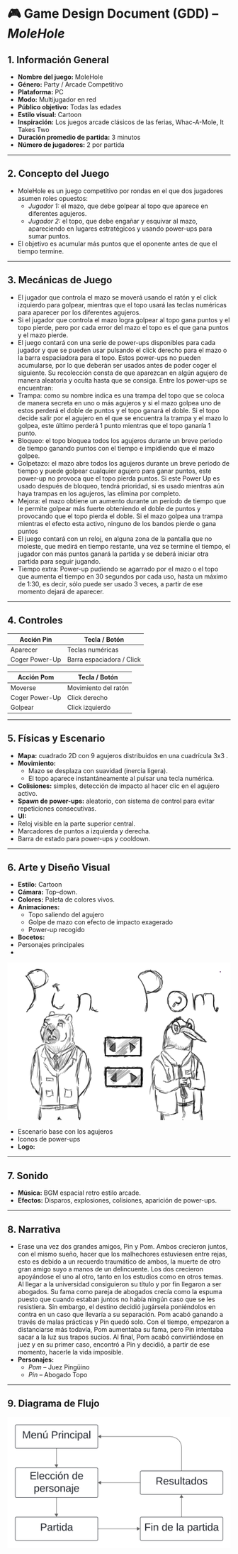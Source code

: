 ﻿# 🎮 Game Design Document (GDD) – *MoleHole*

## 1. Información General
- **Nombre del juego:** MoleHole
- **Género:** Party / Arcade Competitivo
- **Plataforma:** PC  
- **Modo:** Multijugador en red  
- **Público objetivo:** Todas las edades 
- **Estilo visual:** Cartoon
- **Inspiración:** Los juegos arcade clásicos de las ferias, Whac-A-Mole, It Takes Two
- **Duración promedio de partida:** 3 minutos
- **Número de jugadores:** 2 por partida

---

## 2. Concepto del Juego
* MoleHole es un juego competitivo por rondas en el que dos jugadores asumen roles opuestos:
  - *Jugador 1:* el mazo, que debe golpear al topo que aparece en diferentes agujeros.
  - *Jugador 2:* el topo, que debe engañar y esquivar al mazo, apareciendo en lugares estratégicos y usando power-ups para sumar puntos.
* El objetivo es acumular más puntos que el oponente antes de que el tiempo termine.
---

## 3. Mecánicas de Juego
- El jugador que controla el mazo se moverá usando el ratón y el click izquierdo para golpear, mientras que el topo usará las teclas numéricas para aparecer por los diferentes agujeros.
- Si el jugador que controla el mazo logra golpear al topo gana puntos y el topo pierde, pero por cada error del mazo el topo es el que gana puntos y el mazo pierde.
- El juego contará con una serie de power-ups disponibles para cada jugador y que se pueden usar pulsando el click derecho para el mazo o la barra espaciadora para el topo. Estos power-ups no pueden acumularse, por lo que deberán ser usados antes de poder coger el siguiente. Su recolección consta de que aparezcan en algún agujero de manera aleatoria y oculta hasta que se consiga. Entre los power-ups se encuentran:
- Trampa: como su nombre indica es una trampa del topo que se coloca de manera secreta en uno o más agujeros y si el mazo golpea uno de estos perderá el doble de puntos y el topo ganará el doble. Si el topo decide salir por el agujero en el que se encuentra la trampa y el mazo lo golpea, este último perderá 1 punto mientras que el topo ganaría 1 punto.
- Bloqueo: el topo bloquea todos los agujeros durante un breve periodo de tiempo ganando puntos con el tiempo e impidiendo que el mazo golpee.
- Golpetazo: el mazo abre todos los agujeros durante un breve periodo de tiempo y puede golpear cualquier agujero para ganar puntos, este power-up no provoca que el topo pierda puntos. Si este Power Up es usado después de bloqueo, tendrá prioridad, si es usado mientras aún haya trampas en los agujeros, las elimina por completo.
- Mejora: el mazo obtiene un aumento durante un período de tiempo que le permite golpear más fuerte obteniendo el doble de puntos y provocando que el topo pierda el doble. Si el mazo golpea una trampa mientras el efecto esta activo, ninguno de los bandos pierde o gana puntos
- El juego contará con un reloj, en alguna zona de la pantalla que no moleste, que medirá en tiempo restante, una vez se termine el tiempo, el jugador con más puntos ganará la partida y se deberá iniciar otra partida para seguir jugando.
- Tiempo extra: Power-up pudiendo se agarrado por el mazo o el topo que aumenta el tiempo en 30 segundos por cada uso, hasta un máximo de 1:30, es decir, sólo puede ser usado 3 veces, a partir de ese momento dejará de aparecer.

---

## 4. Controles

| Acción   Pin          | Tecla / Botón               |
|-----------------------|-----------------------------|
| Aparecer              | Teclas numéricas            |
| Coger Power-Up        | Barra espaciadora / Click   |


| Acción   Pom          | Tecla / Botón               |
|-----------------------|-----------------------------|
| Moverse               | Movimiento del ratón        |
| Coger Power-Up        | Click derecho               |
| Golpear               | Click izquierdo             |


---

## 5. Físicas y Escenario
- **Mapa:** cuadrado 2D con 9 agujeros distribuidos en una cuadrícula 3x3 . 
- **Movimiento:**
  - Mazo se desplaza con suavidad (inercia ligera).
  - El topo aparece instantáneamente al pulsar una tecla numérica.
- **Colisiones:** simples, detección de impacto al hacer clic en el agujero activo. 
- **Spawn de power-ups:** aleatorio, con sistema de control para evitar repeticiones consecutivas.
- **UI:**
 - Reloj visible en la parte superior central.
 - Marcadores de puntos a izquierda y derecha.
 - Barra de estado para power-ups y cooldown.

---

## 6. Arte y Diseño Visual
- **Estilo:** Cartoon 
- **Cámara:** Top–down.  
- **Colores:** Paleta de colores vivos.
- **Animaciones:**
  - Topo saliendo del agujero
  - Golpe de mazo con efecto de impacto exagerado
  - Power-up recogido
- **Bocetos:**
 - Personajes principales
 - 
  ![Boceto de personaje](./Assets/Bocetos/Personajes.png)

 - Escenario base con los agujeros
 - Iconos de power-ups
- **Logo:** 

---

## 7. Sonido
- **Música:** BGM espacial retro estilo arcade.  
- **Efectos:** Disparos, explosiones, colisiones, aparición de power-ups.

---

## 8. Narrativa
- Erase una vez dos grandes amigos, Pin y Pom. Ambos crecieron juntos, con el mismo sueño, hacer que los malhechores estuviesen entre rejas, esto es debido a un recuerdo traumático de ambos, la muerte de otro gran amigo suyo a manos de un delincuente. Los dos crecieron apoyándose el uno al otro, tanto en los estudios como en otros temas. Al llegar a la universidad consiguieron su título y por fin llegaron a ser abogados. Su fama como pareja de abogados crecía como la espuma puesto que cuando estaban juntos no había ningún caso que se les resistiera. Sin embargo, el destino decidió jugársela poniéndolos en contra en un caso que llevaría a su separación. Pom acabó ganando a través de malas prácticas y Pin quedó solo. Con el tiempo, empezaron a distanciarse más todavía, Pom aumentaba su fama, pero Pin intentaba sacar a la luz sus trapos sucios. Al final, Pom acabó convirtiéndose en juez y en su primer caso, encontró a Pin y decidió, a partir de ese momento, hacerle la vida imposible.
- **Personajes:**  
  - *Pom* – Juez Pingüino
  - *Pin* – Abogado Topo

---

## 9. Diagrama de Flujo

![Diagrama de flujo](./Assets/Diagrama.png)

